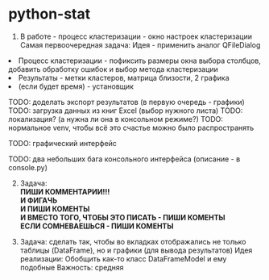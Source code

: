 # python-stat
1. В работе - процесс кластеризации - окно настроек кластеризации
Самая первоочередная задача:
Идея - применить аналог QFileDialog
<li>Процесс кластеризации - пофиксить размеры окна выбора столбцов, добавить обработку ошибок и выбор метода кластеризации
<li>Результаты - метки кластеров, матрица близости, 2 графика
<li>(если будет время) - установщик

TODO: доделать экспорт результатов (в первую очередь - графики)
TODO: загрузка данных из книг Excel (выбор нужного листа)
TODO: локализация? (а нужна ли она в консольном режиме?)
TODO: нормальное venv, чтобы всё это счастье можно было распространять

TODO: графический интерфейс

TODO: два небольших бага консольного интерфейса (описание - в console.py)

2. Задача: <br>
    **ПИШИ КОММЕНТАРИИ!!!**<br>
    **И ФИГАЧЬ** <br>
    **И ПИШИ КОМЕНТЫ** <br>
    **И ВМЕСТО ТОГО, ЧТОБЫ ЭТО ПИСАТЬ - ПИШИ КОМЕНТЫ** <br>
    **ЕСЛИ СОМНЕВАЕШЬСЯ - ПИШИ КОМЕНТЫ**
    
3.    Задача: сделать так, чтобы во вкладках отображались не только таблицы (DataFrame), но и графики (для вывода результатов)
Идея реализации: Обобщить как-то класс DataFrameModel и ему подобные
Важность: средняя 
